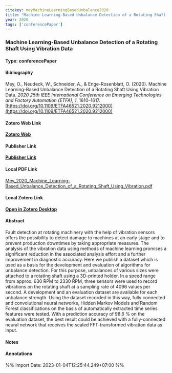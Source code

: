 ```yaml
---
citekey: meyMachineLearningBasedUnbalance2020  
title: "Machine Learning-Based Unbalance Detection of a Rotating Shaft Using Vibration Data"
year: 2020
tags: ['conferencePaper']
---
```


### Machine Learning-Based Unbalance Detection of a Rotating Shaft Using Vibration Data  

#### Type: conferencePaper

#### Bibliography
  
Mey, O., Neudeck, W., Schneider, A., & Enge-Rosenblatt, O. (2020). Machine Learning-Based Unbalance Detection of a Rotating Shaft Using Vibration Data. _2020 25th IEEE International Conference on Emerging Technologies and Factory Automation (ETFA)_, _1_, 1610–1617. [https://doi.org/10.1109/ETFA46521.2020.9212000](https://doi.org/10.1109/ETFA46521.2020.9212000)  
  

#### Zotero Web Link
[**Zotero Web**](http://zotero.org/users/242940/items/XXSX3G7F)  

#### Publisher Link
[**Publisher Link**]()  

#### Local PDF Link
[Mey_2020_Machine_Learning-Based_Unbalance_Detection_of_a_Rotating_Shaft_Using_Vibration.pdf](file:///C:/Users/User/Zotero/storage/6WTZHNF5/Mey_2020_Machine_Learning-Based_Unbalance_Detection_of_a_Rotating_Shaft_Using_Vibration.pdf)  

#### Local Zotero Link
[**Open in Zotero Desktop**](zotero://select/library/items/XXSX3G7F)  

#### Abstract

Fault detection at rotating machinery with the help of vibration sensors offers the possibility to detect damage to machines at an early stage and to prevent production downtimes by taking appropriate measures. The analysis of the vibration data using methods of machine learning promises a significant reduction in the associated analysis effort and a further improvement in diagnostic accuracy. Here we publish a dataset which is used as a basis for the development and evaluation of algorithms for unbalance detection. For this purpose, unbalances of various sizes were attached to a rotating shaft using a 3D-printed holder. In a speed range from approx. 630 RPM to 2330 RPM, three sensors were used to record vibrations on the rotating shaft at a sampling rate of 4096 values per second. A development and an evaluation dataset are available for each unbalance strength. Using the dataset recorded in this way, fully connected and convolutional neural networks, Hidden Markov Models and Random Forest classifications on the basis of automatically extracted time series features were tested. With a prediction accuracy of 98.6 % on the evaluation dataset, the best result could be achieved with a fully-connected neural network that receives the scaled FFT-transformed vibration data as input.


#### Notes


#### Annotations


%% Import Date: 2023-01-04T12:25:44.249+07:00 %%
